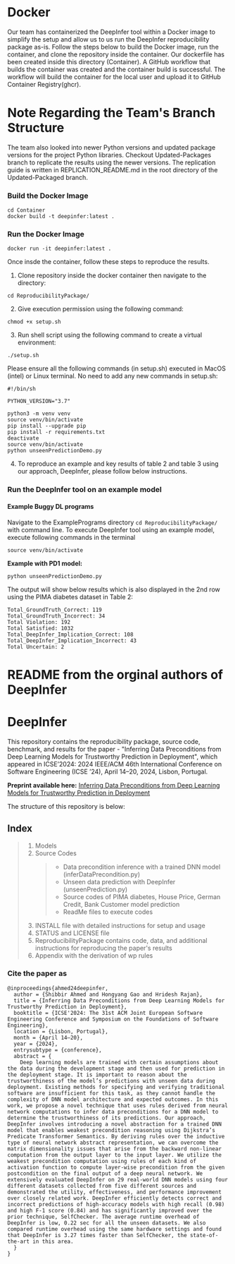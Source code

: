 # Docker

Our team has containerized the DeepInfer tool within a Docker image to simplify the setup and allow us to us run the DeepInfer reproducibility package as-is. Follow the steps below to build the Docker image, run the container, and clone the repository inside the container.
Our dockerfile has been created inside this directory (Container). A GitHub workflow that builds the container was created and the container build is successful. The workflow will build the container for the local user and upload it to GitHub Container Registry(ghcr).

# Note Regarding the Team's Branch Structure

The team also looked into newer Python versions and updated package versions for the project Python libraries. Checkout Updated-Packages branch to replicate the results using the newer versions. The replication guide is written in REPLICATION_README.md in the root directory of the Updated-Packaged branch.

### Build the Docker Image

```
cd Container
docker build -t deepinfer:latest .
```

### Run the Docker Image

```
docker run -it deepinfer:latest .
```

Once insde the container, follow these steps to reproduce the results.

1. Clone repository inside the docker container then navigate to the directory:

```
cd ReproducibilityPackage/
```

2. Give execution permission using the following command:

```
chmod +x setup.sh
```

3. Run shell script using the following command to create a virtual environment:

```
./setup.sh
```

Please ensure all the following commands (in setup.sh) executed in MacOS (intel) or Linux terminal.
No need to add any new commands in setup.sh:

```
#!/bin/sh

PYTHON_VERSION="3.7"

python3 -m venv venv
source venv/bin/activate
pip install --upgrade pip
pip install -r requirements.txt
deactivate
source venv/bin/activate
python unseenPredictionDemo.py
```

4. To reproduce an example and key results of table 2 and table 3 using our approach, DeepInfer, please follow below instructions.

### Run the DeepInfer tool on an example model

#### Example Buggy DL programs

Navigate to the ExamplePrograms directory `cd ReproducibilityPackage/` with command line. To execute DeepInfer tool using an example model, execute following commands in the terminal

```
source venv/bin/activate
```

**Example with PD1 model:**

```
python unseenPredictionDemo.py
```

The output will show below results which is also displayed in the 2nd row using the PIMA diabetes dataset in Table 2:

```
Total_GroundTruth_Correct: 119
Total_GroundTruth_Incorrect: 34
Total Violation: 192
Total Satisfied: 1032
Total_DeepInfer_Implication_Correct: 108
Total_DeepInfer_Implication_Incorrect: 43
Total Uncertain: 2
```

# README from the orginal authors of DeepInfer

# DeepInfer

This repository contains the reproducibility package, source code, benchmark, and results for the paper - "Inferring Data Preconditions from Deep Learning Models for Trustworthy Prediction in Deployment", which appeared in ICSE’2024: 2024 IEEE/ACM 46th International Conference on Software Engineering (ICSE ’24), April 14–20, 2024, Lisbon, Portugal.

**Preprint available here:** [Inferring Data Preconditions from Deep Learning Models for Trustworthy Prediction in Deployment](https://arxiv.org/abs/2401.14628)

The structure of this repository is below:

## Index

> 1. Models
> 2. Source Codes
>    > - Data precondition inference with a trained DNN model (inferDataPrecondition.py)
>    > - Unseen data prediction with DeepInfer (unseenPrediction.py)
>    > - Source codes of PIMA diabetes, House Price, German Credit, Bank Customer model prediction
>    > - ReadMe files to execute codes
> 3. INSTALL file with detailed instructions for setup and usage
> 4. STATUS and LICENSE file
> 5. ReproducibilityPackage contains code, data, and additional instructions for reproducing the paper's results
> 6. Appendix with the derivation of wp rules

### Cite the paper as

```
@inproceedings{ahmed24deepinfer,
  author = {Shibbir Ahmed and Hongyang Gao and Hridesh Rajan},
  title = {Inferring Data Preconditions from Deep Learning Models for Trustworthy Prediction in Deployment},
  booktitle = {ICSE'2024: The 31st ACM Joint European Software Engineering Conference and Symposium on the Foundations of Software Engineering},
  location = {Lisbon, Portugal},
  month = {April 14–20},
  year = {2024},
  entrysubtype = {conference},
  abstract = {
    Deep learning models are trained with certain assumptions about the data during the development stage and then used for prediction in the deployment stage. It is important to reason about the trustworthiness of the model’s predictions with unseen data during deployment. Existing methods for specifying and verifying traditional software are insufficient for this task, as they cannot handle the complexity of DNN model architecture and expected outcomes. In this work, we propose a novel technique that uses rules derived from neural network computations to infer data preconditions for a DNN model to determine the trustworthiness of its predictions. Our approach, DeepInfer involves introducing a novel abstraction for a trained DNN model that enables weakest precondition reasoning using Dijkstra’s Predicate Transformer Semantics. By deriving rules over the inductive type of neural network abstract representation, we can overcome the matrix dimensionality issues that arise from the backward non-linear computation from the output layer to the input layer. We utilize the weakest precondition computation using rules of each kind of activation function to compute layer-wise precondition from the given postcondition on the final output of a deep neural network. We extensively evaluated DeepInfer on 29 real-world DNN models using four different datasets collected from five different sources and demonstrated the utility, effectiveness, and performance improvement over closely related work. DeepInfer efficiently detects correct and incorrect predictions of high-accuracy models with high recall (0.98) and high F-1 score (0.84) and has significantly improved over the prior technique, SelfChecker. The average runtime overhead of DeepInfer is low, 0.22 sec for all the unseen datasets. We also compared runtime overhead using the same hardware settings and found that DeepInfer is 3.27 times faster than SelfChecker, the state-of-the-art in this area.
  }
}
```
